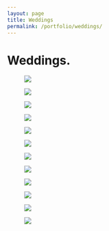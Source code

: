```yaml
---
layout: page
title: Weddings
permalink: /portfolio/weddings/
---
```


# Weddings.
<div class="row">
  <figure class="col-xs-6 col-sm-6 col-md-3 image-link pb-md text-cen">
    <a href="/assets/img/weddings/weddings1.jpg" rel="weddings" class="fancybox" title=""><img class="img-responsive" src="/assets/img/weddings/weddings1-thumb.jpg" /></a>
  </figure>
  <figure class="col-xs-6 col-sm-6 col-md-3 image-link pb-md">
    <a href="/assets/img/weddings/weddings2.jpg" rel="weddings" class="fancybox" title=""><img class="img-responsive" src="/assets/img/weddings/weddings2-thumb.jpg" /></a>
  </figure>
  <figure class="col-xs-6 col-sm-6 col-md-3 image-link pb-md">
    <a href="/assets/img/weddings/weddings3.jpg" rel="weddings" class="fancybox" title=""><img class="img-responsive" src="/assets/img/weddings/weddings3-thumb.jpg" /></a>
  </figure>
  <figure class="col-xs-6 col-sm-6 col-md-3 image-link pb-md">
    <a href="/assets/img/weddings/weddings4.jpg" rel="weddings" class="fancybox" title=""><img class="img-responsive" src="/assets/img/weddings/weddings4-thumb.jpg" /></a>
  </figure>
</div>

<div class="row">
  <figure class="col-xs-6 col-sm-6 col-md-3 image-link pb-md">
    <a href="/assets/img/weddings/weddings5.jpg" rel="weddings" class="fancybox" title=""><img class="img-responsive" src="/assets/img/weddings/weddings5-thumb.jpg" /></a>
  </figure>
  <figure class="col-xs-6 col-sm-6 col-md-3 image-link pb-md">
    <a href="/assets/img/weddings/weddings7.jpg" rel="weddings" class="fancybox" title=""><img class="img-responsive" src="/assets/img/weddings/weddings7-thumb.jpg" /></a>
  </figure>
  <figure class="col-xs-6 col-sm-6 col-md-3 image-link pb-md">
    <a href="/assets/img/weddings/weddings8.jpg" rel="weddings" class="fancybox" title=""><img class="img-responsive" src="/assets/img/weddings/weddings8-thumb.jpg" /></a>
  </figure>
   <figure class="col-xs-6 col-sm-6 col-md-3 image-link pb-md">
    <a href="/assets/img/weddings/weddings9.jpg" rel="weddings" class="fancybox" title=""><img class="img-responsive" src="/assets/img/weddings/weddings9-thumb.jpg" /></a>
  </figure>
</div>
<div class="row">
  <figure class="col-xs-6 col-sm-6 col-md-3 image-link pb-md">
    <a href="/assets/img/weddings/weddings10.jpg" rel="weddings" class="fancybox" title=""><img class="img-responsive" src="/assets/img/weddings/weddings10-thumb.jpg" /></a>
  </figure>
  <figure class="col-xs-6 col-sm-6 col-md-3 image-link pb-md">
    <a href="/assets/img/weddings/weddings11.jpg" rel="weddings" class="fancybox" title=""><img class="img-responsive" src="/assets/img/weddings/weddings11-thumb.jpg" /></a>
  </figure>
  <figure class="col-xs-6 col-sm-6 col-md-3 image-link pb-md">
    <a href="/assets/img/weddings/weddings12.jpg" rel="weddings" class="fancybox" title=""><img class="img-responsive" src="/assets/img/weddings/weddings12-thumb.jpg" /></a>
  </figure>
   <figure class="col-xs-6 col-sm-6 col-md-3 image-link pb-md">
    <a href="/assets/img/weddings/weddings6.jpg" rel="weddings" class="fancybox" title=""><img class="img-responsive" src="/assets/img/weddings/weddings6-thumb.jpg" /></a>
  </figure>
</div>